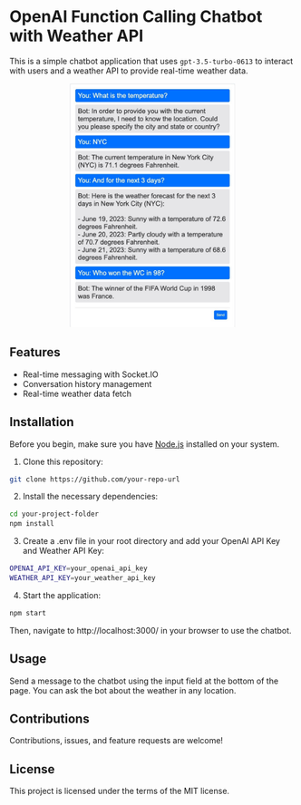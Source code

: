 # OpenAI Function Calling Chatbot with Weather API

This is a simple chatbot application that uses `gpt-3.5-turbo-0613` to interact with users and a weather API to provide real-time weather data. 

<p align="center">
  <img src="https://github.com/RafalMCichon/openai-function-calling-weather-api/blob/main/img/openai-function-calling-weather-api.png" width="292" height="430">
</p>

## Features
- Real-time messaging with Socket.IO
- Conversation history management
- Real-time weather data fetch

## Installation

Before you begin, make sure you have [Node.js](https://nodejs.org/en/download/) installed on your system.

1. Clone this repository: 

```bash
git clone https://github.com/your-repo-url
```

2. Install the necessary dependencies:

```bash
cd your-project-folder
npm install
```

3. Create a .env file in your root directory and add your OpenAI API Key and Weather API Key:

```bash
OPENAI_API_KEY=your_openai_api_key
WEATHER_API_KEY=your_weather_api_key
```

4. Start the application:

```bash
npm start
```

Then, navigate to http://localhost:3000/ in your browser to use the chatbot.

## Usage
Send a message to the chatbot using the input field at the bottom of the page.
You can ask the bot about the weather in any location.

## Contributions
Contributions, issues, and feature requests are welcome!

## License
This project is licensed under the terms of the MIT license.
